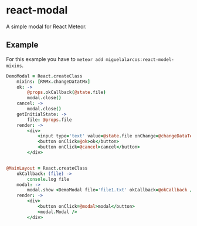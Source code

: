 react-modal
===========

A simple modal for React Meteor.

Example
-------

For this example you have to ```meteor add miguelalarcos:react-model-mixins```.

```coffee
DemoModal = React.createClass
    mixins: [RMMx.changeDatatMx]
    ok: ->
        @props.okCallback(@state.file)
        modal.close()
    cancel: ->
        modal.close()
    getInitialState: ->
        file: @props.file
    render: ->
        <div>
            <input type='text' value=@state.file onChange=@changeDataText('file') />
            <button onClick=@ok>ok</button>
            <button onClick=@cancel>cancel</button>
        </div>


@MainLayout = React.createClass
    okCallback: (file) ->
        console.log file
    modal: ->
        modal.show <DemoModal file='file1.txt' okCallback=@okCallback />
    render: ->
        <div>
            <button onClick=@modal>modal</button>
            <modal.Modal />
        </div>
```
